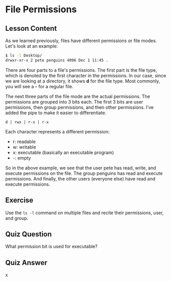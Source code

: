# File Permissions

## Lesson Content

As we learned previously, files have different permissions or file modes. Let's look at an example:

```bash
$ ls -l Desktop/
drwxr-xr-x 2 pete penguins 4096 Dec 1 11:45 .
```

There are four parts to a file's permissions. The first part is the file type, which is denoted by the first character in the permissions. In our case, since we are looking at a directory, it shows **d** for the file type. Most commonly, you will see a **-** for a regular file.

The next three parts of the file mode are the actual permissions. The permissions are grouped into 3 bits each. The first 3 bits are user permissions, then group permissions, and then other permissions. I've added the pipe to make it easier to differentiate.

```plaintext
d | rwx | r-x | r-x
```

Each character represents a different permission:

- r: readable
- w: writable
- x: executable (basically an executable program)
- -: empty

So in the above example, we see that the user pete has read, write, and execute permissions on the file. The group penguins has read and execute permissions. And finally, the other users (everyone else) have read and execute permissions.

## Exercise

Use the `ls -l` command on multiple files and recite their permissions, user, and group.

## Quiz Question

What permission bit is used for executable?

## Quiz Answer

x
